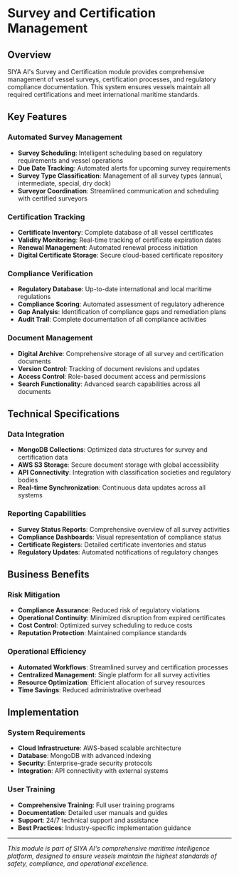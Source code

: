 # Survey and Certification Management

## Overview
SIYA AI's Survey and Certification module provides comprehensive management of vessel surveys, certification processes, and regulatory compliance documentation. This system ensures vessels maintain all required certifications and meet international maritime standards.

## Key Features

### Automated Survey Management
- **Survey Scheduling**: Intelligent scheduling based on regulatory requirements and vessel operations
- **Due Date Tracking**: Automated alerts for upcoming survey requirements
- **Survey Type Classification**: Management of all survey types (annual, intermediate, special, dry dock)
- **Surveyor Coordination**: Streamlined communication and scheduling with certified surveyors

### Certification Tracking
- **Certificate Inventory**: Complete database of all vessel certificates
- **Validity Monitoring**: Real-time tracking of certificate expiration dates
- **Renewal Management**: Automated renewal process initiation
- **Digital Certificate Storage**: Secure cloud-based certificate repository

### Compliance Verification
- **Regulatory Database**: Up-to-date international and local maritime regulations
- **Compliance Scoring**: Automated assessment of regulatory adherence
- **Gap Analysis**: Identification of compliance gaps and remediation plans
- **Audit Trail**: Complete documentation of all compliance activities

### Document Management
- **Digital Archive**: Comprehensive storage of all survey and certification documents
- **Version Control**: Tracking of document revisions and updates
- **Access Control**: Role-based document access and permissions
- **Search Functionality**: Advanced search capabilities across all documents

## Technical Specifications

### Data Integration
- **MongoDB Collections**: Optimized data structures for survey and certification data
- **AWS S3 Storage**: Secure document storage with global accessibility
- **API Connectivity**: Integration with classification societies and regulatory bodies
- **Real-time Synchronization**: Continuous data updates across all systems

### Reporting Capabilities
- **Survey Status Reports**: Comprehensive overview of all survey activities
- **Compliance Dashboards**: Visual representation of compliance status
- **Certificate Registers**: Detailed certificate inventories and status
- **Regulatory Updates**: Automated notifications of regulatory changes

## Business Benefits

### Risk Mitigation
- **Compliance Assurance**: Reduced risk of regulatory violations
- **Operational Continuity**: Minimized disruption from expired certificates
- **Cost Control**: Optimized survey scheduling to reduce costs
- **Reputation Protection**: Maintained compliance standards

### Operational Efficiency
- **Automated Workflows**: Streamlined survey and certification processes
- **Centralized Management**: Single platform for all survey activities
- **Resource Optimization**: Efficient allocation of survey resources
- **Time Savings**: Reduced administrative overhead

## Implementation

### System Requirements
- **Cloud Infrastructure**: AWS-based scalable architecture
- **Database**: MongoDB with advanced indexing
- **Security**: Enterprise-grade security protocols
- **Integration**: API connectivity with external systems

### User Training
- **Comprehensive Training**: Full user training programs
- **Documentation**: Detailed user manuals and guides
- **Support**: 24/7 technical support and assistance
- **Best Practices**: Industry-specific implementation guidance

---

*This module is part of SIYA AI's comprehensive maritime intelligence platform, designed to ensure vessels maintain the highest standards of safety, compliance, and operational excellence.*